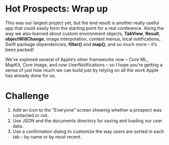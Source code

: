 # Hot Prospects: Wrap up

This was our largest project yet, but the end result is another really useful app that could easily form the starting point for a real conference. Along the way we also learned about custom environment objects, **TabView**, **Result**, **objectWillChange**, image interpolation, context menus, local notifications, Swift package dependencies, **filter()** and **map()**, and so much more – it’s been packed!

We’ve explored several of Apple’s other frameworks now – Core ML, MapKit, Core Image, and now UserNotifications – so I hope you’re getting a sense of just how much we can build just by relying on all the work Apple has already done for us.

# Challenge

1. Add an icon to the “Everyone” screen showing whether a prospect was contacted or not.
2. Use JSON and the documents directory for saving and loading our user data.
3. Use a confirmation dialog to customize the way users are sorted in each tab – by name or by most recent.